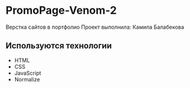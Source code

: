 # PromoPage-Venom-2
Верстка сайтов в портфолио
Проект выполнила: Камила Балабекова

## Используются технологии
- HTML
- CSS
- JavaScript
- Normalize
